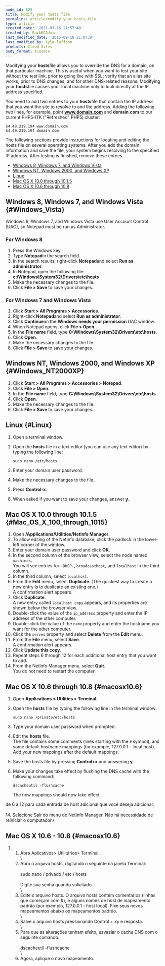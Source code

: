 ```yaml
---
node_id: 629
title: Modify your hosts file
permalink: article/modify-your-hosts-file
type: article
created_date: '2011-03-16 21:57:40'
created_by: RackKCAdmin
last_modified_date: '2015-09-18 21:0739'
last_modified_by: kyle.laffoon
products: Cloud Sites
body_format: tinymce
---
```


Modifying your **hosts**file allows you to override the DNS for a
domain, on that particular machine. This is useful when you want to test
your site without the test link, prior to going live with SSL; verify
that an alias site works, prior to DNS changes; and for other
DNS-related reasons. Modifying your **hosts**file causes your local
machine only to look directly at the IP address specified.

You need to add two entries to your **hosts**file that contain the IP
address that you want the site to resolve to and the address. Adding the
following two lines, for example, point **www.domain.com** and
**domain.com** to our current PHP5-ITK ("Refreshed" PHP5) cluster:

    64.49.219.194 www.domain.com
    64.49.219.194 domain.com

The following sections provide instructions for locating and editing the
hosts file on several operating systems. After you add the domain
information and save the file, your system begins resolving to the
specified IP address. After testing is finished, remove these entries.

-   [Windows 8, Windows 7, and Windows Vista](#Windows_Vista)
-   [Windows NT, Windows 2000, and Windows XP](#Windows_NT2000XP)
-   [Linux](#Linux)
-   [Mac OS X 10.0 through 10.1.5](#Mac_OS_X_100_through_1015)
-   [Mac OS X 10.6 through 10.8](#macosx10.6)

Windows 8, Windows 7, and Windows Vista {#Windows_Vista}
---------------------------------------

Windows 8, Windows 7, and Windows Vista use User Account Control (UAC),
so Notepad must be run as Administrator.

### For Windows 8

1.  Press the Windows key.
2.  Type **Notepad**in the search field.
3.  In the search results, right-click **Notepad**and select **Run as
    administrator**.
4.  In Notepad, open the following file:
    **c:\\Windows\\System32\\Drivers\\etc\\hosts**
5.  Make the necessary changes to the file.
6.  Click **File \> Save** to save your changes.

### For Windows 7 and Windows Vista

1.  Click **Start \> All Programs \> Accessories**.
2.  Right-click **Notepad**and select **Run as administrator**.
3.  Click **Continue**on the **Windows needs your permission** UAC
    window.
4.  When Notepad opens, click **File \> Open**.
5.  In the **File name** field, type
    **C:\\Windows\\System32\\Drivers\\etc\\hosts**.
6.  Click **Open**.
7.  Make the necessary changes to the file.
8.  Click **File \> Save** to save your changes.

Windows NT, Windows 2000, and Windows XP {#Windows_NT2000XP}
----------------------------------------

1.  Click **Start \> All Programs \> Accessories \> Notepad**.
2.  Click **File \> Open**.
3.  In the **File name** field, type
    **C:\\Windows\\System32\\Drivers\\etc\\hosts**.
4.  Click **Open**.
5.  Make the necessary changes to the file.
6.  Click **File \> Save** to save your changes.

Linux {#Linux}
-----

1.  Open a terminal window.
2.  Open the **hosts** file in a text editor (you can use any text
    editor) by typing the following line:

        sudo nano /etc/hosts

3.  Enter your domain user password.
4.  Make the necessary changes to the file.
5.  Press **Control-x**.
6.  When asked if you want to save your changes, answer **y**.

Mac OS X 10.0 through 10.1.5 {#Mac_OS_X_100_through_1015}
----------------------------

1.  Open **/Applications/Utilities/NetInfo Manager**.
2.  To allow editing of the NetInfo database, click the padlock in the
    lower-left corner of the window.
3.  Enter your domain user password and click **OK**.
4.  In the second column of the browser view, select the node named
    `machines`.\
     You will see entries for `-DHCP-`, `broadcasthost`, and `localhost`
    in the third column.
5.  In the third column, select `localhost`.
6.  From the **Edit** menu, select **Duplicate**. (The quickest way to
    create a new entry is to duplicate an existing one.)\
     A confirmation alert appears.
7.  Click **Duplicate**.\
     A new entry called `localhost copy` appears, and its properties are
    shown below the browser view.
8.  Double-click the value of the `ip_address` property and enter the IP
    address of the other computer.
9.  Double-click the value of the `name` property and enter the hostname
    you want for the other computer.
10. Click the `serves` property and select **Delete** from the **Edit**
    menu.
11. From the **File** menu, select **Save**.\
     A confirmation alert appears.
12. Click **Update this copy**.
13. Repeat steps 6 through 12 for each additional host entry that you
    want to add.
14. From the NetInfo Manager menu, select **Quit**.\
     You do not need to restart the computer.

Mac OS X 10.6 through 10.8 {#macosx10.6}
--------------------------

1.  Open **Applications \> Utilities \> Terminal**.
2.  Open the **hosts** file by typing the following line in the terminal
    window:

        sudo nano /private/etc/hosts

3.  Type your domain user password when prompted.
4.  Edit the **hosts** file.\
     The file contains some comments (lines starting with the `#`
    symbol), and some default hostname mappings (for example, 127.0.0.1
    &ndash; local host). Add your new mappings after the default mappings.
5.  Save the hosts file by pressing **Control+x** and answering **y**.
6.  Make your changes take effect by flushing the DNS cache with the
    following command:

        dscacheutil -flushcache

    The new mappings should now take effect.



de 6 a 12 para cada entrada de host adicional
    que voc&ecirc; deseja adicionar.\
     \
     14. Selecione Sair do menu de NetInfo Manager. N&atilde;o h&aacute; necessidade
    de reiniciar o computador.\
      

Mac OS X 10.6 - 10.8 {#macosx10.6}
--------------------

1.  1. Abra Aplicativos\> Utilit&aacute;rios\> Terminal.\
     \
     2. Abra o arquivo hosts, digitando o seguinte na janela Terminal:\
     \
     sudo nano / privado / etc / hosts\
     \
     Digite sua senha quando solicitado.\
     \
     3. Edite o arquivo hosts. O arquivo hosts cont&eacute;m coment&aacute;rios
    (linhas que come&ccedil;am com \#), e alguns nomes de host de mapeamento
    padr&atilde;o (por exemplo, 127.0.0.1 - host local). Fixe seus novos
    mapeamentos abaixo os mapeamentos padr&atilde;o.\
     \
     4. Salve o arquivo hosts pressionando Control + xy e resposta.\
     \
     5. Para que as altera&ccedil;&otilde;es tenham efeito, esvaziar o cache DNS com o
    seguinte comando:\
     \
     dscacheutil -flushcache\
     \
     6. Agora, aplique o novo mapeamento.




